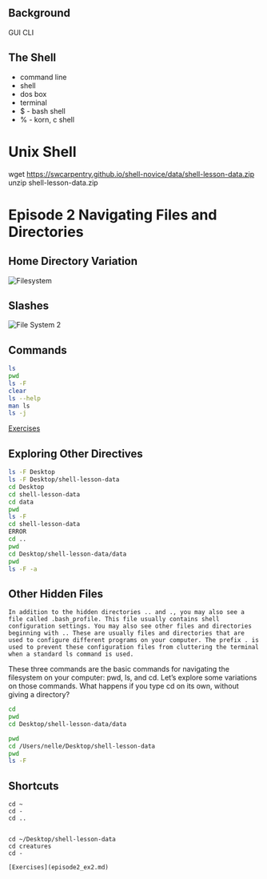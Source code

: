 ## Background
GUI
CLI

## The Shell
- command line
- shell
- dos box
- terminal
- $ - bash shell
- % - korn, c shell

# Unix Shell
wget https://swcarpentry.github.io/shell-novice/data/shell-lesson-data.zip
unzip shell-lesson-data.zip

# Episode 2 Navigating Files and Directories

## Home Directory Variation
![Filesystem](https://newcastlerse-training.github.io/carpentries-unix-exercises/fig/filesystem.svg)

## Slashes
![File System 2](https://newcastlerse-training.github.io/carpentries-unix-exercises/fig/home-directories.svg)


## Commands
```bash
ls
pwd
ls -F
clear
ls --help
man ls
ls -j
```
[Exercises](episode2_ex.md)

## Exploring Other Directives
```bash
ls -F Desktop
ls -F Desktop/shell-lesson-data
cd Desktop
cd shell-lesson-data
cd data
pwd
ls -F
cd shell-lesson-data
ERROR
cd ..
pwd
cd Desktop/shell-lesson-data/data
pwd
ls -F -a
```

## Other Hidden Files

    In addition to the hidden directories .. and ., you may also see a file called .bash_profile. This file usually contains shell configuration settings. You may also see other files and directories beginning with .. These are usually files and directories that are used to configure different programs on your computer. The prefix . is used to prevent these configuration files from cluttering the terminal when a standard ls command is used.

These three commands are the basic commands for navigating the filesystem on your computer: pwd, ls, and cd. Let’s explore some variations on those commands. What happens if you type cd on its own, without giving a directory?

```bash
cd
pwd
cd Desktop/shell-lesson-data/data

pwd
cd /Users/nelle/Desktop/shell-lesson-data
pwd
ls -F
```
## Shortcuts
```
cd ~
cd -
cd ..


cd ~/Desktop/shell-lesson-data
cd creatures
cd -

[Exercises](episode2_ex2.md)
